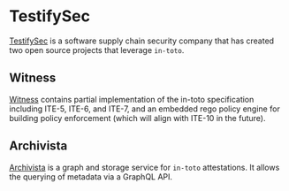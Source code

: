 # TestifySec

[TestifySec](https://www.testifysec.com) is a software supply chain security company that has created two open source projects that leverage `in-toto`. 

## Witness
[Witness](https://github.com/testifysec/witness/#key-features) contains partial implementation of the in-toto specification including ITE-5, ITE-6, and ITE-7, and an embedded rego policy engine for building policy enforcement (which will align with ITE-10 in the future).

## Archivista
[Archivista](https://github.com/testifysec/archivista#archivista) is a graph and storage service for `in-toto` attestations. It allows the querying of metadata via a GraphQL API.
